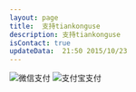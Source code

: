 ```yaml
---
layout: page
title:  支持tiankonguse
description: 支持tiankonguse
isContact: true
updateData:  21:50 2015/10/23
---
```



<div>
    <img alt="微信支付" src="http://tiankonguse.com/common/img/weixin_money.jpg" class="weixin-zhifu">
    <img alt="支付宝支付" src="http://tiankonguse.com/common/img/zhifubao_money.jpg" class="taobao-zhifu">
</div>


